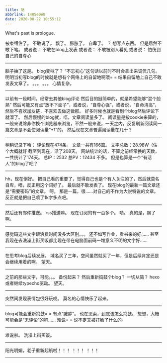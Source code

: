 ```yaml
---
title: 哒
abbrlink: 1405e0e8
date: 2020-08-22 10:55:12
---
```


What's past is prologue.

<!--more-->

被束缚住了。
不敢说了。
飘了。
膨胀了。
自卑了。
？
想写点东西。
但是居然不敢下笔。
或者说：
不敢在blog上发表
或者说：
不敢被别人看见
或者说：
怕伤到自己的自尊心


----------
脑子抽了这是。
blog变味了？
“不忘初心”这句话以前时不时会拿出来调侃几句。
明明当初写blog的时候就是想有个网络上的自留地啊喂= =
结果自留地上自己不敢发表文章了。
。。。
。。。
心情复杂。


----------
以前有一段时间，经常去其他blog评论
然后目的挺简单的，就是希望能够“混个脸熟”
然后可能又有点“放不下面子”，或者说，“自尊心强”，或者说，“自命清高”，然后不喜欢加友链，不喜欢去做这做那。
好多时候也就是看到个blog然后评论下就溜了。
然后慢慢的blog就，唔，文章阅读量多了。
阅读量是按cookie来算的，一般来说除非你换个浏览器来浏览，不然一般来说，一天之内，反复刷新阅读同一篇文章是不会使阅读量“+1”的。
然后现在文章普遍阅读量在几十？


----------
稍稍记录下哈：
评论现在474条。
文章一共有166篇。
文字总数：28.98W（估个大概就好
截至到现在，活了208天。
网站统计的话，不算之前经常换的天数，一共统计了174天。
总IP：2532
总PV：12434
不多。
但是也算是一个“有活人”的blog了吧？


----------
hh，现在倒好。
把自己看的重要了，觉得自己也是个有人关注的了，然后就莫名自卑，唔，反正用这个词好了。
最后就不敢发表了。
现在blog的最新一篇文章还是“需要密码”的文章。
呵。
那是一篇，很……对自己的不作为大说特说的文章。
反正就是把自己喷了1k字多点吧。


----------
然后还有邮件推送。
rss推送嘛。
现在订阅的有一百多个。
啧。
真的是，飘了啊。


----------
感觉码这些文字跟浪费时间没多大区别。。。
还不如写作业，看书来的好……
甚至我现在去洗澡上街买饭都比现在带在电脑面前码一堆意义不明的文字好……


----------
在思考blog后续发展。
域名买了三年，空间虽然就买了一年，但是后续肯定还是会继续用着的啊。
望天。


----------
之前的那些文字，可能。。。
备份起来？
然后重新捣鼓个blog？
一切从简？
hexo或者继续typecho驱动。
望天。

----------
突然间发现表情包很好玩哎。
莫名的心情快乐了起来。


----------
blog可能会重新捣鼓= =
有点“臃肿”。
也在思索，到底该怎么捣鼓。
想想，大概可能会是“无评论”的吧……
难说= =
说不定又被打脸了什么的。


----------
难说啦。
洗澡上街买饭。


----------
阳光明媚，老子重新起航啦！！！
！！！
！！！


----------

